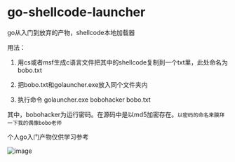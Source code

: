 # go-shellcode-launcher

go从入门到放弃的产物，shellcode本地加载器

用法：

1. 用cs或者msf生成c语言文件把其中的shellcode复制到一个txt里，此处命名为bobo.txt

2. 把bobo.txt和golauncher.exe放入同个文件夹内

3. 执行命令 golauncher.exe bobohacker bobo.txt

其中，bobohacker为运行密码。在源码中是以md5加密存在。```以密码的命名来膜拜一下我的偶像bobo老师```

个人go入门产物仅供学习参考

![image](https://raw.githubusercontent.com/timwhitez/go-shellcode-launcher/master/111.png)
